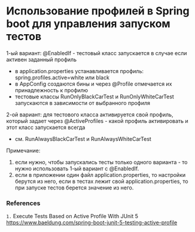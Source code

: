 # Использование профилей в Spring boot для управления запуском тестов

1-ый вариант: @EnabledIf - тестовый класс запускается в случае если активен заданный профиль
  - в application.properties устанавливается профиль: spring.profiles.active=white или black
  - в AppConfig создаются бины и через @Profile отмечается их принадлежность к профилю 
  - тестовые классы RunOnlyBlackCarTest и RunOnlyWhiteCarTest запускаются в зависимости от выбранного профиля

2-ой вариант: для тестового класса активируется свой профиль, который задает через @ActiveProfiles - какой профиль 
активировать и этот класс запускается всегда 
  - см. RunAlwaysBlackCarTest и RunAlwaysWhiteCarTest

Примечание: 
1) если нужно, чтобы запускались тесты только одного варианта - то нужно использовать 1-ый вариант с @EnabledIf.
2) если в приложении один файл application.properties, то настройки берутся из него,
если в тестах лежит свой application.properties, то при запуске тестов берется значение из него.

### References
`1.` Execute Tests Based on Active Profile With JUnit 5 https://www.baeldung.com/spring-boot-junit-5-testing-active-profile